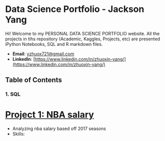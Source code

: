 # Data Science Portfolio - Jackson Yang
Hi! Welcome to my PERSONAL DATA SCIENCE PORTFOLIO website.
All the projects in tihs repository (Academic, Kaggles, Projects, etc) are presented iPython Notebooks, SQL and R markdown files.

- **Email**: [yzhuox721@gmail.com](yzhuox721@gmail.com)
- **Linkedln**: [https://www.linkedin.com/in/zhuoxin-yang/](https://www.linkedin.com/in/zhuoxin-yang/)

## Table of Contents
### 1. SQL



# [Project 1: NBA salary](https://github.com/YZXBiz/Yang_Portfolio/tree/main/R/NBA_Salary)
* Analyzing nba salary based off 2017 seasons
* Skills:
